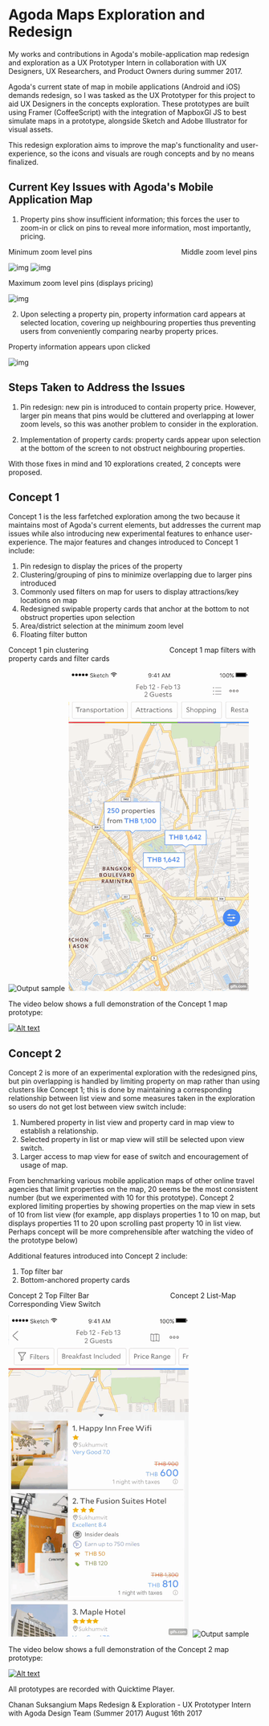 # Agoda Maps Exploration and Redesign
My works and contributions in Agoda's mobile-application map redesign and exploration as a UX Prototyper Intern in collaboration with UX Designers, UX Researchers, and Product Owners during summer 2017.

Agoda's current state of map in mobile applications (Android and iOS) demands redesign, so I was tasked as the UX Prototyper for this project to aid UX Designers in the concepts exploration. These prototypes are built using Framer (CoffeeScript) with the integration of MapboxGl JS to best simulate maps in a prototype, alongside Sketch and Adobe Illustrator for visual assets.

This redesign exploration aims to improve the map's functionality and user-experience, so the icons and visuals are rough concepts and by no means finalized.

## Current Key Issues with Agoda's Mobile Application Map
1. Property pins show insufficient information; this forces the user to zoom-in or click on pins to reveal more information, most importantly, pricing.

Minimum zoom level pins &nbsp;&nbsp;&nbsp;&nbsp;&nbsp;&nbsp;&nbsp;&nbsp;&nbsp;&nbsp;&nbsp;&nbsp;&nbsp;&nbsp;&nbsp;&nbsp;&nbsp;&nbsp;&nbsp;&nbsp;&nbsp;&nbsp;&nbsp;&nbsp;&nbsp;&nbsp;&nbsp;&nbsp;&nbsp;&nbsp;&nbsp;&nbsp;&nbsp;&nbsp;&nbsp;&nbsp;&nbsp;&nbsp;&nbsp;&nbsp;&nbsp;&nbsp;&nbsp; Middle zoom level pins 

![img](http://i.imgur.com/UHR6lF0.png?1)  ![img](http://i.imgur.com/EHLtXm0.png?1)


Maximum zoom level pins (displays pricing)

![img](http://i.imgur.com/2ZqdOjl.png?1)



2. Upon selecting a property pin, property information card appears at selected location, covering up neighbouring properties thus preventing users from conveniently comparing nearby property prices.


Property information appears upon clicked

![img](http://i.imgur.com/B9Ue80n.png?1)

## Steps Taken to Address the Issues
1. Pin redesign: new pin is introduced to contain property price. However, larger pin means that pins would be cluttered and overlapping at lower zoom levels, so this was another problem to consider in the exploration.

2. Implementation of property cards: property cards appear upon selection at the bottom of the screen to not obstruct neighbouring properties.

With those fixes in mind and 10 explorations created, 2 concepts were proposed. 

## Concept 1
Concept 1 is the less farfetched exploration among the two because it maintains most of Agoda's current elements, but addresses the current map issues while also introducing new experimental features to enhance user-experience. The major features and changes introduced to Concept 1 include:
1. Pin redesign to display the prices of the property
2. Clustering/grouping of pins to minimize overlapping due to larger pins introduced
3. Commonly used filters on map for users to display attractions/key locations on map
4. Redesigned swipable property cards that anchor at the bottom to not obstruct properties upon selection
5. Area/district selection at the minimum zoom level
6. Floating filter button


Concept 1 pin clustering &nbsp;&nbsp;&nbsp;&nbsp;&nbsp;&nbsp;&nbsp;&nbsp;&nbsp;&nbsp;&nbsp;&nbsp;&nbsp;&nbsp;&nbsp;&nbsp;&nbsp;&nbsp;&nbsp;&nbsp;&nbsp;&nbsp;&nbsp;&nbsp;&nbsp;&nbsp;&nbsp;&nbsp;&nbsp;&nbsp;&nbsp;&nbsp;&nbsp;&nbsp;&nbsp;&nbsp;&nbsp;&nbsp;&nbsp; Concept 1 map filters with property cards and filter cards

![Output sample](https://github.com/csuksangium/maps/blob/master/ezgif.com-resize.gif)&nbsp;&nbsp;![Output sample](https://github.com/csuksangium/maps/blob/master/ezgif.com-resize%20(3).gif)


The video below shows a full demonstration of the Concept 1 map prototype:

[![Alt text](https://img.youtube.com/vi/KRKDliJczms/0.jpg)](https://www.youtube.com/watch?v=KRKDliJczms)


## Concept 2
Concept 2 is more of an experimental exploration with the redesigned pins, but pin overlapping is handled by limiting property on map rather than using clusters like Concept 1; this is done by maintaining a corresponding relationship between list view and some measures taken in the exploration so users do not get lost between view switch include:
1. Numbered property in list view and property card in map view to establish a relationship.
2. Selected property in list or map view will still be selected upon view switch.
3. Larger access to map view for ease of switch and encouragement of usage of map.

From benchmarking various mobile application maps of other online travel agencies that limit properties on the map, 20 seems be the most consistent number (but we experimented with 10 for this prototype). Concept 2 explored limiting properties by showing properties on the map view in sets of 10 from list view (for example, app displays properties 1 to 10 on map, but displays properties 11 to 20 upon scrolling past property 10 in list view. Perhaps concept will be more comprehensible after watching the video of the prototype below)

Additional features introduced into Concept 2 include:
1. Top filter bar
2. Bottom-anchored property cards


Concept 2 Top Filter Bar
&nbsp;&nbsp;&nbsp;&nbsp;&nbsp;&nbsp;&nbsp;&nbsp;&nbsp;&nbsp;&nbsp;&nbsp;&nbsp;&nbsp;&nbsp;&nbsp;&nbsp;&nbsp;&nbsp;&nbsp;&nbsp;&nbsp;&nbsp;&nbsp;&nbsp;&nbsp;&nbsp;&nbsp;&nbsp;&nbsp;&nbsp;&nbsp;&nbsp;&nbsp;&nbsp;&nbsp;&nbsp;&nbsp;&nbsp; Concept 2 List-Map Corresponding View Switch

![Output sample](https://github.com/csuksangium/maps/blob/master/run7TopFilter.gif)&nbsp;&nbsp;![Output sample](https://github.com/csuksangium/maps/blob/master/2Set.gif)

The video below shows a full demonstration of the Concept 2 map prototype:

[![Alt text](https://img.youtube.com/vi/yHukK8r_hfI/0.jpg)](https://www.youtube.com/watch?v=yHukK8r_hfI)


All prototypes are recorded with Quicktime Player.

Chanan Suksangium Maps Redesign & Exploration - UX Prototyper Intern with Agoda Design Team (Summer 2017)
August 16th 2017
